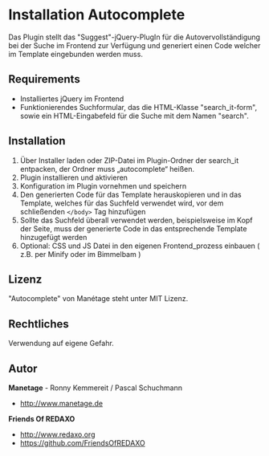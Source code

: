 # Installation Autocomplete

Das Plugin stellt das "Suggest"-jQuery-PlugIn für die Autovervollständigung bei der Suche im Frontend zur Verfügung und generiert einen Code welcher im Template eingebunden werden muss.

## Requirements

* Installiertes jQuery im Frontend 
* Funktionierendes Suchformular, das die HTML-Klasse "search_it-form", 
sowie ein HTML-Eingabefeld für die Suche mit dem Namen "search". 

## Installation

1. Über Installer laden oder ZIP-Datei im Plugin-Ordner der search_it entpacken, der Ordner muss „autocomplete“ heißen.
2. Plugin installieren und aktivieren
3. Konfiguration im Plugin vornehmen und speichern
4. Den generierten Code für das Template herauskopieren und in das Template, welches für das Suchfeld verwendet wird, vor dem schließenden `</body>` Tag hinzufügen
5. Sollte das Suchfeld überall verwendet werden, beispielsweise im Kopf der Seite, muss der generierte Code in das entsprechende Template hinzugefügt werden
6. Optional: CSS und JS Datei in den eigenen Frontend_prozess einbauen ( z.B. per Minify oder im Bimmelbam ) 


## Lizenz

"Autocomplete" von Manétage steht unter MIT Lizenz.

## Rechtliches
Verwendung auf eigene Gefahr. 

## Autor

**Manetage** - Ronny Kemmereit / Pascal Schuchmann
* http://www.manetage.de

**Friends Of REDAXO**

* http://www.redaxo.org
* https://github.com/FriendsOfREDAXO










